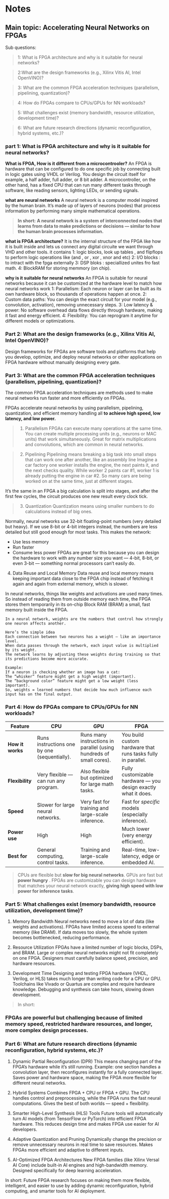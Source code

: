 # Notes

## Main topic: Accelerating Neural Networks on FPGAs

Sub questions:

> 1: What is FPGA architecture and why is it suitable for neural networks?

> 2:What are the design frameworks (e.g., Xilinx Vitis AI, Intel OpenVINO)?

> 3: What are the common FPGA acceleration techniques (parallelism, pipelining, quantization)?

> 4: How do FPGAs compare to CPUs/GPUs for NN workloads?

> 5: What challenges exist (memory bandwidth, resource utilization, development time)?

> 6: What are future research directions (dynamic reconfiguration, hybrid systems, etc.)?

### part 1: What is FPGA architecture and why is it suitable for neural networks?

**What is FPGA, How is it different from a microcontrooler?**
An FPGA is hardware that can be configured to do one specific job by connecting built in logic gates using VHDL or Verilog. You design the circuit itself  for example, a half adder, full adder, or 8 bit adder.
A microcontroller, on the other hand, has a fixed CPU that can run many different tasks through software, like reading sensors, lighting LEDs, or sending signals.

**what are neural networks**
A neural network is a computer model inspired by the human brain.
It’s made up of layers of neurons (nodes) that process information by performing many simple mathematical operations.
> **In short:**
> **A neural network is a system of interconnected nodes that learns from data to make predictions or decisions — similar to how the human brain processes information.**

**what is FPGA architecture?**
It is the internal structure of the FPGA like how it is built inside and lets us connect any digital circuite we want through VHD and other tools.
it contains 
1: logic blocks, look up tables , and flipflops to perform logic operations like (and , or , xor , xnor and etc)
2: I/O blocks : to intract with the fpga externally 
3: DSP bloks : speciallized unites fro fast math.
4: BlockRAM for storing memmory (on chip).

**why is it suitable for neural networks**
An FPGA is suitable for neural networks because it can be customized at the hardware level to match how neural networks work
1: Parallelism: Each neuron or layer can be built as its own hardware block, so thousands of operations happen at once.
2: Custom data paths: You can design the exact circuit for your model (e.g., convolution, activation), removing unnecessary steps.
3: Low latency & power: No software overhead data flows directly through hardware, making it fast and energy efficient.
4: Flexibility: You can reprogram it anytime for different models or optimizations.

### Part 2: What are the design frameworks (e.g., Xilinx Vitis AI, Intel OpenVINO)?
Design frameworks for FPGAs are software tools and platforms that help you develop, optimize, and deploy neural networks or other applications on FPGA hardware without manually designing every gate.

### Part 3: What are the common FPGA acceleration techniques (parallelism, pipelining, quantization)?
The common FPGA acceleration techniques are methods used to make neural networks run faster and more efficiently on FPGAs.

FPGAs accelerate neural networks by using parallelism, pipelining, quantization, and efficient memory handling  all **to achieve high speed, low latency, and low power.**

> 1. Parallelism
FPGAs can execute many operations at the same time.
You can create multiple processing units (e.g., neurons or MAC units) that work simultaneously.
Great for matrix multiplications and convolutions, which are common in neural networks.

> 2. Pipelining
Pipelining means breaking a big task into small steps that can work one after another, like an assembly line
Imagine a car factory  one worker installs the engine, the next paints it, and the next checks quality.
While worker 2 paints car #1, worker 1 is already putting the engine in car #2.
So many cars are being worked on at the same time, just at different stages.

It’s the same in an FPGA 
a big calculation is split into stages, and after the first few cycles, the circuit produces one new result every clock tick.

> 3. Quantization
Quantization means using smaller numbers to do calculations instead of big ones.

Normally, neural networks use 32-bit floating-point numbers (very detailed but heavy).
If we use 8-bit or 4-bit integers instead, the numbers are less detailed but still good enough for most tasks.
This makes the network:
* Use less memory
* Run faster
* Consume less power
FPGAs are great for this because you can design the hardware to work with any number size you want — 4-bit, 8-bit, or even 3-bit — something normal processors can’t easily do.

4. Data Reuse and Local Memory
   Data reuse and local memory means keeping important data close to the FPGA chip instead of fetching it again and again from external memory, which is slower.

In neural networks, things like weights and activations are used many times.
So instead of reading them from outside memory each time, the FPGA stores them temporarily in its on-chip Block RAM (BRAM)  a small, fast memory built inside the FPGA.

````
In a neural network, weights are the numbers that control how strongly one neuron affects another.

Here’s the simple idea 
Each connection between two neurons has a weight — like an importance level.
When data passes through the network, each input value is multiplied by its weight.
The network learns by adjusting these weights during training so that its predictions become more accurate.

Example:
If a neuron is checking whether an image has a cat:
The “whisker” feature might get a high weight (important).
The “background color” feature might get a low weight (less important).
So, weights = learned numbers that decide how much influence each input has on the final output.

```` 
### Part  4: How do FPGAs compare to CPUs/GPUs for NN workloads?

| Feature          | **CPU**                                      | **GPU**                                                             | **FPGA**                                                       |
| ---------------- | -------------------------------------------- | ------------------------------------------------------------------- | -------------------------------------------------------------- |
| **How it works** | Runs instructions one by one (sequentially). | Runs many instructions in parallel (using hundreds of small cores). | You build custom hardware that runs tasks fully in parallel.   |
| **Flexibility**  | Very flexible — can run any program.         | Also flexible but optimized for large math tasks.                   | Fully customizable hardware — you design exactly what it does. |
| **Speed**        | Slower for large neural networks.            | Very fast for training and large-scale inference.                   | Fast for *specific* models (especially inference).             |
| **Power use**    | High                                         | High                                                                | Much lower (very energy efficient).                            |
| **Best for**     | General computing, control tasks.            | Training and large-scale inference.                                 | Real-time, low-latency, edge or embedded AI.                   |


> CPUs are flexible but **slow for big neural networks**.
> GPUs are fast but **power hungry** .
> FPGAs are customizable you can design hardware that matches your neural network exactly, **giving high speed with low power for inference tasks**.


### Part  5: What challenges exist (memory bandwidth, resource utilization, development time)?

1. Memory Bandwidth
Neural networks need to move a lot of data (like weights and activations).
FPGAs have limited access speed to external memory (like DRAM).
If data moves too slowly, the whole system becomes bottlenecked, reducing performance.

2. Resource Utilization
FPGAs have a limited number of logic blocks, DSPs, and BRAM.
Large or complex neural networks might not fit completely on one FPGA.
Designers must carefully balance speed, precision, and hardware resources.

3. Development Time
Designing and testing FPGA hardware (VHDL, Verilog, or HLS) takes much longer than writing code for a CPU or GPU.
Toolchains like Vivado or Quartus are complex and require hardware knowledge.
Debugging and synthesis can take hours, slowing down development.

> In short:
### FPGAs are powerful but challenging because of limited memory speed, restricted hardware resources, and longer, more complex design processes.

### Part 6: What are future research directions (dynamic reconfiguration, hybrid systems, etc.)?
1. Dynamic Partial Reconfiguration (DPR)
This means changing part of the FPGA’s hardware while it’s still running.
Example: one section handles a convolution layer, then reconfigures instantly for a fully connected layer.
Saves power and hardware space, making the FPGA more flexible for different neural networks.

2. Hybrid Systems
Combines FPGA + CPU or FPGA + GPU.
The CPU handles control and preprocessing, while the FPGA runs the fast neural computations.
Gives the best of both worlds — speed + flexibility.

3. Smarter High-Level Synthesis (HLS) Tools
Future tools will automatically turn AI models (from TensorFlow or PyTorch) into efficient FPGA hardware.
This reduces design time and makes FPGA use easier for AI developers.

 4. Adaptive Quantization and Pruning
Dynamically change the precision or remove unnecessary neurons in real time to save resources.
Makes FPGAs more efficient and adaptive to different inputs.

 5. AI-Optimized FPGA Architectures
New FPGA families (like Xilinx Versal AI Core) include built-in AI engines and high-bandwidth memory.
Designed specifically for deep learning acceleration.

In short:
Future FPGA research focuses on making them more flexible, intelligent, and easier to use  by adding dynamic reconfiguration, hybrid computing, and smarter tools for AI deployment.






























































